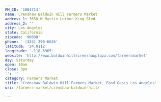 ```yaml
---
FM_ID: '1001714'
name: Crenshaw Baldwin Hill Farmers Market
address_1: 3650 W Martin Luther King Blvd
address_2: ''
city: Los Angeles
state: California
zipcode: '90008'
phone: ' (323) 290-6636'
latitude: '34.0112'
longitude: '-118.3365'
website: 'http://www.baldwinhillscrenshawplaza.com/farmersmarket'
day: Saturday
open: 10am
close: 3pm
'': ''
category: Farmers Market
title: 'Crenshaw Baldwin Hill Farmers Market, Food Oasis Los Angeles'
uri: /farmers-market/crenshaw-baldwin-hill/

---
```

